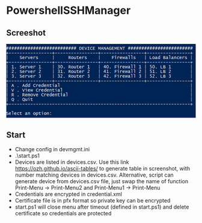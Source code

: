 # PowershellSSHManager
## Screeshot
![Screenshot](https://github.com/tuaninbox/PowershellSSHManager/blob/main/Screenshot.png?raw=true)
## Start 
- Change config in devmgmt.ini 
- .\start.ps1
- Devices are listed in devices.csv. Use this link https://ozh.github.io/ascii-tables/ to generate table in screenshot, with number matching devices in devices.csv. Alternative, script can generate device from devices.csv file, just swap the name of function Print-Menu -> Print-Menu2 and Print-Menu1 -> Print-Menu
- Credentials are encrypted in credential.xml
- Certificate file is in pfx format so private key can be encrypted
- start.ps1 will close menu after timeout (defined in start.ps1) and delete certificate so credentials are protected
